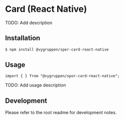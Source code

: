 # Card (React Native)

TODO: Add description

## Installation

```bash
$ npm install @vygruppen/spor-card-react-native
```

## Usage

```tsx
import { } from "@vygruppen/spor-card-react-native";
```
TODO: Add usage description

## Development

Please refer to the root readme for development notes.
